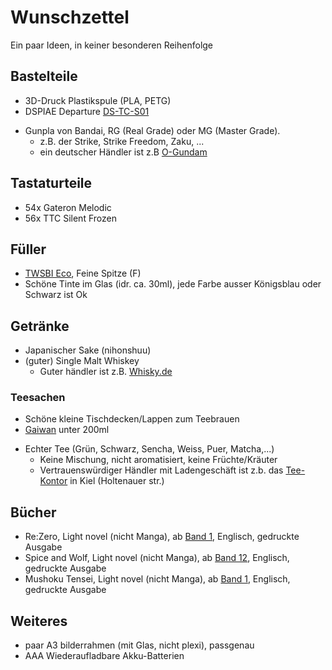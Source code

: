 # Wunschzettel
Ein paar Ideen, in keiner besonderen Reihenfolge
## Bastelteile
* 3D-Druck Plastikspule (PLA, PETG)
* DSPIAE Departure [DS-TC-S01]( https://amzn.eu/d/iOA5UH0)
- Gunpla von Bandai, RG (Real Grade) oder MG (Master Grade).
  - z.B. der Strike, Strike Freedom, Zaku, ...
  - ein deutscher Händler ist z.B [O-Gundam](https://www.o-gundam.de)
## Tastaturteile
* 54x Gateron Melodic
* 56x TTC Silent Frozen
## Füller
* [TWSBI Eco](https://www.amazon.de/s?k=twsbi+eco+f&crid=39A885Z0SWV6Y&sprefix=twsbi+eco%2Caps%2C102&ref=nb_sb_ss_ts-doa-p_4_9), Feine Spitze (F)
* Schöne Tinte im Glas (idr. ca. 30ml), jede Farbe ausser Königsblau oder Schwarz ist Ok
## Getränke
* Japanischer Sake (nihonshuu)
* (guter) Single Malt Whiskey
  * Guter händler ist z.B. [Whisky.de](https://www.whisky.de)
### Teesachen
* Schöne kleine Tischdecken/Lappen zum Teebrauen
* [Gaiwan](https://www.amazon.de/s?k=gaiwan&crid=18OWJ2BNBOXAI&sprefix=gaiwan%2Caps%2C157&ref=nb_sb_ss_ts-doa-p_1_6) unter 200ml
- Echter Tee (Grün, Schwarz, Sencha, Weiss, Puer, Matcha,...)
  - Keine Mischung, nicht aromatisiert, keine Früchte/Kräuter
  - Vertrauenswürdiger Händler mit Ladengeschäft ist z.b. das [Tee-Kontor](https://www.tee-kontor-kiel.de/) in Kiel (Holtenauer str.)

## Bücher
* Re:Zero, Light novel (nicht Manga), ab [Band 1](https://amzn.eu/d/fguLadK), Englisch, gedruckte Ausgabe
* Spice and Wolf, Light novel (nicht Manga), ab [Band 12](https://amzn.eu/d/5vH6zZv), Englisch, gedruckte Ausgabe
* Mushoku Tensei, Light novel (nicht Manga), ab [Band 1](https://amzn.eu/d/eFVZdQl), Englisch, gedruckte Ausgabe
## Weiteres
* paar A3 bilderrahmen (mit Glas, nicht plexi), passgenau
* AAA  Wiederaufladbare Akku-Batterien
